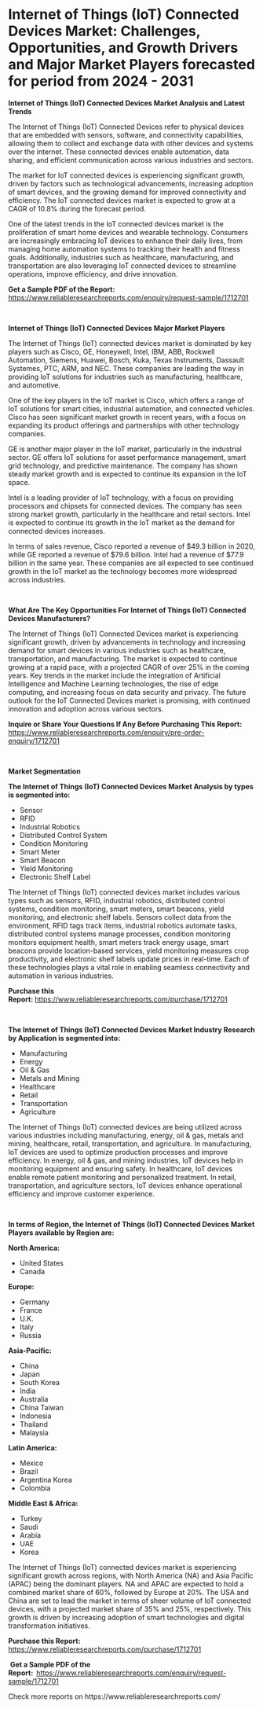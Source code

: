 <p><h1>Internet of Things (IoT) Connected Devices Market: Challenges, Opportunities, and Growth Drivers and Major Market Players forecasted for period from 2024 - 2031</h1></p><p><strong>Internet of Things (IoT) Connected Devices Market Analysis and Latest Trends</strong></p>
<p><p>The Internet of Things (IoT) Connected Devices refer to physical devices that are embedded with sensors, software, and connectivity capabilities, allowing them to collect and exchange data with other devices and systems over the internet. These connected devices enable automation, data sharing, and efficient communication across various industries and sectors.</p><p>The market for IoT connected devices is experiencing significant growth, driven by factors such as technological advancements, increasing adoption of smart devices, and the growing demand for improved connectivity and efficiency. The IoT connected devices market is expected to grow at a CAGR of 10.8% during the forecast period.</p><p>One of the latest trends in the IoT connected devices market is the proliferation of smart home devices and wearable technology. Consumers are increasingly embracing IoT devices to enhance their daily lives, from managing home automation systems to tracking their health and fitness goals. Additionally, industries such as healthcare, manufacturing, and transportation are also leveraging IoT connected devices to streamline operations, improve efficiency, and drive innovation.</p></p>
<p><strong>Get a Sample PDF of the Report:&nbsp;</strong> <a href="https://www.reliableresearchreports.com/enquiry/request-sample/1712701">https://www.reliableresearchreports.com/enquiry/request-sample/1712701</a></p>
<p>&nbsp;</p>
<p><strong>Internet of Things (IoT) Connected Devices Major Market Players</strong></p>
<p><p>The Internet of Things (IoT) connected devices market is dominated by key players such as Cisco, GE, Honeywell, Intel, IBM, ABB, Rockwell Automation, Siemens, Huawei, Bosch, Kuka, Texas Instruments, Dassault Systemes, PTC, ARM, and NEC. These companies are leading the way in providing IoT solutions for industries such as manufacturing, healthcare, and automotive.</p><p>One of the key players in the IoT market is Cisco, which offers a range of IoT solutions for smart cities, industrial automation, and connected vehicles. Cisco has seen significant market growth in recent years, with a focus on expanding its product offerings and partnerships with other technology companies.</p><p>GE is another major player in the IoT market, particularly in the industrial sector. GE offers IoT solutions for asset performance management, smart grid technology, and predictive maintenance. The company has shown steady market growth and is expected to continue its expansion in the IoT space.</p><p>Intel is a leading provider of IoT technology, with a focus on providing processors and chipsets for connected devices. The company has seen strong market growth, particularly in the healthcare and retail sectors. Intel is expected to continue its growth in the IoT market as the demand for connected devices increases.</p><p>In terms of sales revenue, Cisco reported a revenue of $49.3 billion in 2020, while GE reported a revenue of $79.6 billion. Intel had a revenue of $77.9 billion in the same year. These companies are all expected to see continued growth in the IoT market as the technology becomes more widespread across industries.</p></p>
<p>&nbsp;</p>
<p><strong>What Are The Key Opportunities For Internet of Things (IoT) Connected Devices Manufacturers?</strong></p>
<p><p>The Internet of Things (IoT) Connected Devices market is experiencing significant growth, driven by advancements in technology and increasing demand for smart devices in various industries such as healthcare, transportation, and manufacturing. The market is expected to continue growing at a rapid pace, with a projected CAGR of over 25% in the coming years. Key trends in the market include the integration of Artificial Intelligence and Machine Learning technologies, the rise of edge computing, and increasing focus on data security and privacy. The future outlook for the IoT Connected Devices market is promising, with continued innovation and adoption across various sectors.</p></p>
<p><strong>Inquire or Share Your Questions If Any Before Purchasing This Report:</strong> <a href="https://www.reliableresearchreports.com/enquiry/pre-order-enquiry/1712701">https://www.reliableresearchreports.com/enquiry/pre-order-enquiry/1712701</a></p>
<p>&nbsp;</p>
<p><strong>Market Segmentation</strong></p>
<p><strong>The Internet of Things (IoT) Connected Devices Market Analysis by types is segmented into:</strong></p>
<p><ul><li>Sensor</li><li>RFID</li><li>Industrial Robotics</li><li>Distributed Control System</li><li>Condition Monitoring</li><li>Smart Meter</li><li>Smart Beacon</li><li>Yield Monitoring</li><li>Electronic Shelf Label</li></ul></p>
<p><p>The Internet of Things (IoT) connected devices market includes various types such as sensors, RFID, industrial robotics, distributed control systems, condition monitoring, smart meters, smart beacons, yield monitoring, and electronic shelf labels. Sensors collect data from the environment, RFID tags track items, industrial robotics automate tasks, distributed control systems manage processes, condition monitoring monitors equipment health, smart meters track energy usage, smart beacons provide location-based services, yield monitoring measures crop productivity, and electronic shelf labels update prices in real-time. Each of these technologies plays a vital role in enabling seamless connectivity and automation in various industries.</p></p>
<p><strong>Purchase this Report:&nbsp;</strong><a href="https://www.reliableresearchreports.com/purchase/1712701">https://www.reliableresearchreports.com/purchase/1712701</a></p>
<p>&nbsp;</p>
<p><strong>The Internet of Things (IoT) Connected Devices Market Industry Research by Application is segmented into:</strong></p>
<p><ul><li>Manufacturing</li><li>Energy</li><li>Oil & Gas</li><li>Metals and Mining</li><li>Healthcare</li><li>Retail</li><li>Transportation</li><li>Agriculture</li></ul></p>
<p><p>The Internet of Things (IoT) connected devices are being utilized across various industries including manufacturing, energy, oil & gas, metals and mining, healthcare, retail, transportation, and agriculture. In manufacturing, IoT devices are used to optimize production processes and improve efficiency. In energy, oil & gas, and mining industries, IoT devices help in monitoring equipment and ensuring safety. In healthcare, IoT devices enable remote patient monitoring and personalized treatment. In retail, transportation, and agriculture sectors, IoT devices enhance operational efficiency and improve customer experience.</p></p>
<p>&nbsp;</p>
<p><strong>In terms of Region, the Internet of Things (IoT) Connected Devices Market Players available by Region are:</strong></p>
<p>
    <p> <strong> North America: </strong>
        <ul>
            <li>United States</li>
            <li>Canada</li>
        </ul>
        </p> 
    <p> <strong> Europe: </strong>
        <ul>
            <li>Germany</li>
            <li>France</li>
            <li>U.K.</li>
            <li>Italy</li>
            <li>Russia</li>
        </ul>
        </p> 
    <p> <strong> Asia-Pacific: </strong>
        <ul>
            <li>China</li>
            <li>Japan</li>
            <li>South Korea</li>
            <li>India</li>
            <li>Australia</li>
            <li>China Taiwan</li>
            <li>Indonesia</li>
            <li>Thailand</li>
            <li>Malaysia</li>
        </ul>
        </p> 
    <p> <strong> Latin America: </strong>
        <ul>
            <li>Mexico</li>
            <li>Brazil</li>
            <li>Argentina Korea</li>
            <li>Colombia</li>
        </ul>
        </p> 
    <p> <strong> Middle East & Africa: </strong>
        <ul>
            <li>Turkey</li>
            <li>Saudi</li>
            <li>Arabia</li>
            <li>UAE</li>
            <li>Korea</li>
        </ul>
    </p>
    </p>
<p><p>The Internet of Things (IoT) connected devices market is experiencing significant growth across regions, with North America (NA) and Asia Pacific (APAC) being the dominant players. NA and APAC are expected to hold a combined market share of 60%, followed by Europe at 20%. The USA and China are set to lead the market in terms of sheer volume of IoT connected devices, with a projected market share of 35% and 25%, respectively. This growth is driven by increasing adoption of smart technologies and digital transformation initiatives.</p></p>
<p><strong>Purchase this Report: </strong><a href="https://www.reliableresearchreports.com/purchase/1712701">https://www.reliableresearchreports.com/purchase/1712701</a></p>
<p>&nbsp;<strong>Get a Sample PDF of the Report:&nbsp;&nbsp;</strong><a href="https://www.reliableresearchreports.com/enquiry/request-sample/1712701">https://www.reliableresearchreports.com/enquiry/request-sample/1712701</a></p>
<p><strong></strong></p>
<p>Check more reports on https://www.reliableresearchreports.com/</p>